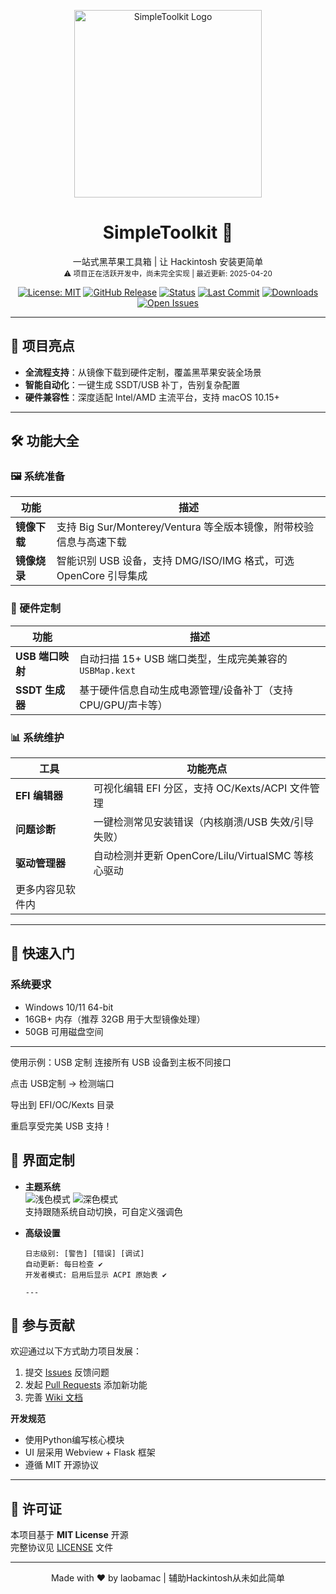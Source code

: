 <p align="center">
  <img src="https://img.wjwj.top/2025/01/27/d32c2e675ab3aa08a0d34fd147bf54c2.png" width="300" alt="SimpleToolkit Logo">
</p>

<h1 align="center">SimpleToolkit 🍎</h1>
<p align="center">
  一站式黑苹果工具箱 | 让 Hackintosh 安装更简单
  <br>
  <sub>⚠️ 项目正在活跃开发中，尚未完全实现 | 最近更新: 2025-04-20</sub>
</p>

<div align="center">
  
[![License: MIT](https://img.shields.io/badge/License-MIT-blue.svg)](https://opensource.org/licenses/MIT)
[![GitHub Release](https://img.shields.io/github/v/release/laobamac/SimpleToolkit?color=green)](https://github.com/yourname/SimpleToolkitGUI/releases)
[![Status](https://img.shields.io/badge/status-开发中-yellow)](https://github.com/laobamac/SimpleToolkitGUI/commits/main)
[![Last Commit](https://img.shields.io/github/last-commit/yourname/SimpleToolkit?color=orange)](https://github.com/laobamac/SimpleToolkitGUI/commits/main)
[![Downloads](https://img.shields.io/github/downloads/yourname/SimpleToolkit/total?color=blue)](https://github.com/laobamac/SimpleToolkitGUI/releases)
[![Open Issues](https://img.shields.io/github/issues/yourname/SimpleToolkit?color=red)](https://github.com/laobamac/SimpleToolkitGUI/issues)

</div>

---

## 🌟 项目亮点
- **全流程支持**：从镜像下载到硬件定制，覆盖黑苹果安装全场景  
- **智能自动化**：一键生成 SSDT/USB 补丁，告别复杂配置  
- **硬件兼容性**：深度适配 Intel/AMD 主流平台，支持 macOS 10.15+  

---

## 🛠️ 功能大全

### 🖼️ 系统准备
| 功能               | 描述                                                                 |
|--------------------|--------------------------------------------------------------------|
| **镜像下载**       | 支持 Big Sur/Monterey/Ventura 等全版本镜像，附带校验信息与高速下载 |
| **镜像烧录**       | 智能识别 USB 设备，支持 DMG/ISO/IMG 格式，可选 OpenCore 引导集成    |

### 🔌 硬件定制
| 功能               | 描述                                                                 |
|--------------------|--------------------------------------------------------------------|
| **USB 端口映射**   | 自动扫描 15+ USB 端口类型，生成完美兼容的 `USBMap.kext`            |
| **SSDT 生成器**    | 基于硬件信息自动生成电源管理/设备补丁（支持 CPU/GPU/声卡等）       |

### 📊 系统维护
| 工具               | 功能亮点                                                         |
|--------------------|----------------------------------------------------------------|
| **EFI 编辑器**     | 可视化编辑 EFI 分区，支持 OC/Kexts/ACPI 文件管理                |
| **问题诊断**       | 一键检测常见安装错误（内核崩溃/USB 失效/引导失败）              |
| **驱动管理器**     | 自动检测并更新 OpenCore/Lilu/VirtualSMC 等核心驱动             |
| 更多内容见软件内   |                                                                 |

---

## 🚀 快速入门

### 系统要求
- Windows 10/11 64-bit
- 16GB+ 内存（推荐 32GB 用于大型镜像处理）
- 50GB 可用磁盘空间

---

使用示例：USB 定制
连接所有 USB 设备到主板不同接口

点击 USB定制 → 检测端口

导出到 EFI/OC/Kexts 目录

重启享受完美 USB 支持！

## 🎨 界面定制

- **主题系统**  
  ![浅色模式]() ![深色模式]()  
  支持跟随系统自动切换，可自定义强调色

- **高级设置**  
  ```plaintext
  日志级别: [警告] [错误] [调试]
  自动更新: 每日检查 ✔️
  开发者模式: 启用后显示 ACPI 原始表 ✔️

  ---

## 🤝 参与贡献
欢迎通过以下方式助力项目发展：
1. 提交 [Issues](https://github.com/laobamac/SimpleToolkitGUI/issues) 反馈问题
2. 发起 [Pull Requests](https://github.com/laobamac/SimpleToolkitGUI/pulls) 添加新功能
3. 完善 [Wiki 文档](https://github.com/laobamac/SimpleToolkitGUI/wiki)

**开发规范**  
- 使用Python编写核心模块
- UI 层采用 Webview + Flask 框架
- 遵循 MIT 开源协议

---

## 📜 许可证
本项目基于 **MIT License** 开源  
完整协议见 [LICENSE](LICENSE) 文件

---

<p align="center">
  Made with ❤️ by laobamac | 辅助Hackintosh从未如此简单
</p>
